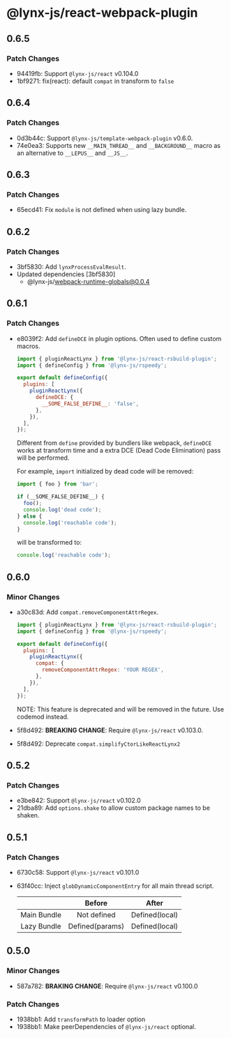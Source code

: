 # @lynx-js/react-webpack-plugin

## 0.6.5

### Patch Changes

- 94419fb: Support `@lynx-js/react` v0.104.0
- 1bf9271: fix(react): default `compat` in transform to `false`

## 0.6.4

### Patch Changes

- 0d3b44c: Support `@lynx-js/template-webpack-plugin` v0.6.0.
- 74e0ea3: Supports new `__MAIN_THREAD__` and `__BACKGROUND__` macro as an alternative to `__LEPUS__` and `__JS__`.

## 0.6.3

### Patch Changes

- 65ecd41: Fix `module` is not defined when using lazy bundle.

## 0.6.2

### Patch Changes

- 3bf5830: Add `lynxProcessEvalResult`.
- Updated dependencies [3bf5830]
  - @lynx-js/webpack-runtime-globals@0.0.4

## 0.6.1

### Patch Changes

- e8039f2: Add `defineDCE` in plugin options. Often used to define custom macros.

  ```js
  import { pluginReactLynx } from '@lynx-js/react-rsbuild-plugin';
  import { defineConfig } from '@lynx-js/rspeedy';

  export default defineConfig({
    plugins: [
      pluginReactLynx({
        defineDCE: {
          __SOME_FALSE_DEFINE__: 'false',
        },
      }),
    ],
  });
  ```

  Different from `define` provided by bundlers like webpack, `defineDCE` works at transform time and a extra DCE (Dead Code Elimination) pass will be performed.

  For example, `import` initialized by dead code will be removed:

  ```js
  import { foo } from 'bar';

  if (__SOME_FALSE_DEFINE__) {
    foo();
    console.log('dead code');
  } else {
    console.log('reachable code');
  }
  ```

  will be transformed to:

  ```js
  console.log('reachable code');
  ```

## 0.6.0

### Minor Changes

- a30c83d: Add `compat.removeComponentAttrRegex`.

  ```js
  import { pluginReactLynx } from '@lynx-js/react-rsbuild-plugin';
  import { defineConfig } from '@lynx-js/rspeedy';

  export default defineConfig({
    plugins: [
      pluginReactLynx({
        compat: {
          removeComponentAttrRegex: 'YOUR REGEX',
        },
      }),
    ],
  });
  ```

  NOTE: This feature is deprecated and will be removed in the future. Use codemod instead.

- 5f8d492: **BREAKING CHANGE**: Require `@lynx-js/react` v0.103.0.
- 5f8d492: Deprecate `compat.simplifyCtorLikeReactLynx2`

## 0.5.2

### Patch Changes

- e3be842: Support `@lynx-js/react` v0.102.0
- 21dba89: Add `options.shake` to allow custom package names to be shaken.

## 0.5.1

### Patch Changes

- 6730c58: Support `@lynx-js/react` v0.101.0
- 63f40cc: Inject `globDynamicComponentEntry` for all main thread script.

  |             |     Before      |     After      |
  | :---------: | :-------------: | :------------: |
  | Main Bundle |   Not defined   | Defined(local) |
  | Lazy Bundle | Defined(params) | Defined(local) |

## 0.5.0

### Minor Changes

- 587a782: **BRAKING CHANGE**: Require `@lynx-js/react` v0.100.0

### Patch Changes

- 1938bb1: Add `transformPath` to loader option
- 1938bb1: Make peerDependencies of `@lynx-js/react` optional.

